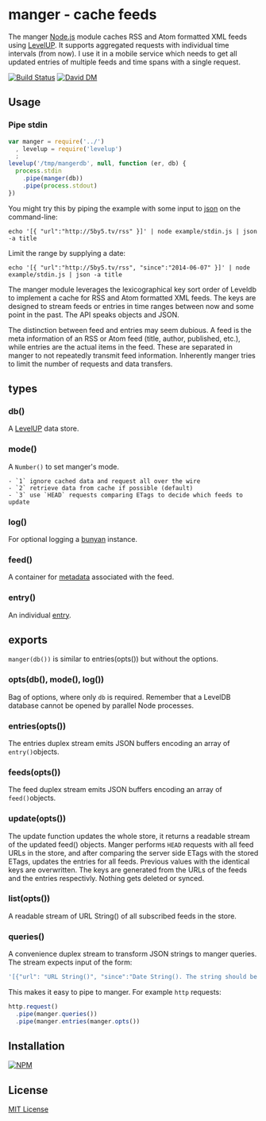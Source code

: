 
# manger - cache feeds 

The manger [Node.js](http://nodejs.org/) module caches RSS and Atom formatted XML feeds using [LevelUP](https://github.com/rvagg/node-levelup). It supports aggregated requests with individual time intervals (from now). I use it in a mobile service which needs to get all updated entries of multiple feeds and time spans with a single request.

[![Build Status](https://secure.travis-ci.org/michaelnisi/manger.svg)](http://travis-ci.org/michaelnisi/manger) [![David DM](https://david-dm.org/michaelnisi/manger.svg)](http://david-dm.org/michaelnisi/manger)

## Usage

### Pipe stdin

```js
var manger = require('../')
  , levelup = require('levelup')
  ;
levelup('/tmp/mangerdb', null, function (er, db) {
  process.stdin
    .pipe(manger(db))
    .pipe(process.stdout)
})
```

You might try this by piping the example with some input to [json](https://github.com/trentm/json) on the command-line:

```
echo '[{ "url":"http://5by5.tv/rss" }]' | node example/stdin.js | json -a title
```

Limit the range by supplying a date:

```
echo '[{ "url":"http://5by5.tv/rss", "since":"2014-06-07" }]' | node example/stdin.js | json -a title
```

The manger module leverages the lexicographical key sort order of Leveldb to implement a cache for RSS and Atom formatted XML feeds. The keys are designed to stream feeds or entries in time ranges between now and some point in the past. The API speaks objects and JSON.

The distinction between feed and entries may seem dubious. A feed is the meta information of an RSS or Atom feed (title, author, published, etc.), while entries are the actual items in the feed. These are separated in manger to not repeatedly transmit feed information. Inherently manger tries to limit the number of requests and data transfers.

## types

### db()

A [LevelUP](https://github.com/rvagg/node-levelup) data store.

### mode()

A `Number()` to set manger's mode.

    - `1` ignore cached data and request all over the wire
    - `2` retrieve data from cache if possible (default)
    - `3` use `HEAD` requests comparing ETags to decide which feeds to update

### log()

For optional logging a [bunyan](https://github.com/trentm/node-bunyan) instance.

### feed()

A container for [metadata](https://github.com/michaelnisi/pickup#eventfeed)
 associated with the feed.

### entry()

An individual [entry](https://github.com/michaelnisi/pickup#evententry).

## exports

`manger(db())` is similar to entries(opts()) but without the options.

### opts(db(), mode(), log())

Bag of options, where only `db` is required. Remember that a LevelDB database cannot be opened by parallel Node processes.

### entries(opts())

The entries duplex stream emits JSON buffers encoding an array of `entry()`objects.

### feeds(opts())

The feed duplex stream emits JSON buffers encoding an array of `feed()`objects.

### update(opts())

The update function updates the whole store, it returns a readable stream of the updated feed() objects. Manger performs `HEAD` requests with all feed URLs in the store, and after comparing the server side ETags with the stored ETags, updates the entries for all feeds. Previous values with the identical keys are overwritten. The keys are generated from the URLs of the feeds and the entries respectivly. Nothing gets deleted or synced.  

### list(opts())

A readable stream of URL String() of all subscribed feeds in the store. 

### queries()

A convenience duplex stream to transform JSON strings to manger queries. The stream expects input of the form:

```js
'[{"url": "URL String()", "since":"Date String(). The string should be in a format recognized by Date.parse()"}, ...]'
```

This makes it easy to pipe to manger. For example `http` requests:

```js
http.request()
  .pipe(manger.queries())
  .pipe(manger.entries(manger.opts())
```

## Installation

[![NPM](https://nodei.co/npm/manger.svg)](https://npmjs.org/package/manger)

## License

[MIT License](https://raw.github.com/michaelnisi/manger/master/LICENSE)
